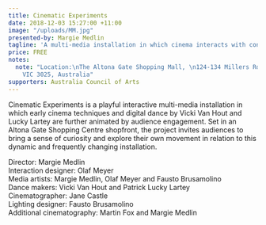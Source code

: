 ```yaml
---
title: Cinematic Experiments
date: 2018-12-03 15:27:00 +11:00
image: "/uploads/MM.jpg"
presented-by: Margie Medlin
tagline: 'A multi-media installation in which cinema interacts with contemporary dance. '
price: FREE
notes:
  note: "Location:\nThe Altona Gate Shopping Mall, \n124-134 Millers Rd, Altona North
    VIC 3025, Australia"
supporters: Australia Council of Arts
---
```


Cinematic Experiments is a playful interactive multi-media installation in which early cinema techniques and digital dance by Vicki Van Hout and Lucky Lartey are further animated by audience engagement. Set in an Altona Gate Shopping Centre shopfront, the project invites audiences to bring a sense of curiosity and explore their own movement in relation to this dynamic and frequently changing installation.

Director: Margie Medlin <br>
Interaction designer: Olaf Meyer <br>
Media artists: Margie Medlin, Olaf Meyer and Fausto Brusamolino <br>
Dance makers: Vicki Van Hout and Patrick Lucky Lartey <br>
Cinematographer: Jane Castle <br>
Lighting designer: Fausto Brusamolino <br>
Additional cinematography: Martin Fox and Margie Medlin <br>
